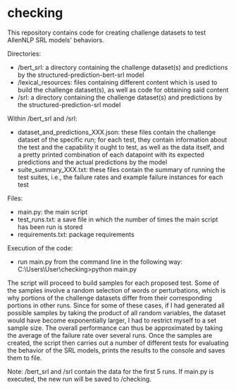 # checking

This repository contains code for creating challenge datasets to test AllenNLP SRL models' behaviors.

Directories:
- /bert_srl: a directory containing the challenge dataset(s) and predictions by the structured-prediction-bert-srl model
- /lexical_resources: files containing different content which is used to build the challenge dataset(s), as well as code for obtaining said content
- /srl: a directory containing the challenge dataset(s) and predictions by the structured-prediction-srl model

Within /bert_srl and /srl:
- dataset_and_predictions_XXX.json: these files contain the challenge dataset of the specific run; for each test, they contain information about the test and the capability it ought to test, as well as the data itself, and a pretty printed combination of each datapoint with its expected predictions and the actual predictions by the model
- suite_summary_XXX.txt: these files contain the summary of running the test suites, i.e., the failure rates and example failure instances for each test

Files:
- main.py: the main script
- test_runs.txt: a save file in which the number of times the main script has been run is stored
- requirements.txt: package requirements

Execution of the code:
- run main.py from the command line in the following way:
  C:\Users\User\checking>python main.py

The script will proceed to build samples for each proposed test. Some of the samples involve a random selection of words 
or perturbations, which is why portions of the challenge datasets differ from their corresponding portions in other runs.
Since for some of these cases, if I had generated all possible samples by taking the product of all random variables, the dataset would have
become exponentially larger, I had to restrict myself to a set sample size.
The overall performance can thus be approximated by taking the average of the
failure rate over several runs.
Once the samples are created, the script then carries out a number of different tests for evaluating the behavior of the SRL models,
prints the results to the console and saves them to file.

Note: /bert_srl and /srl contain the data for the first 5 runs. If main.py is executed, the new run will be saved to /checking.